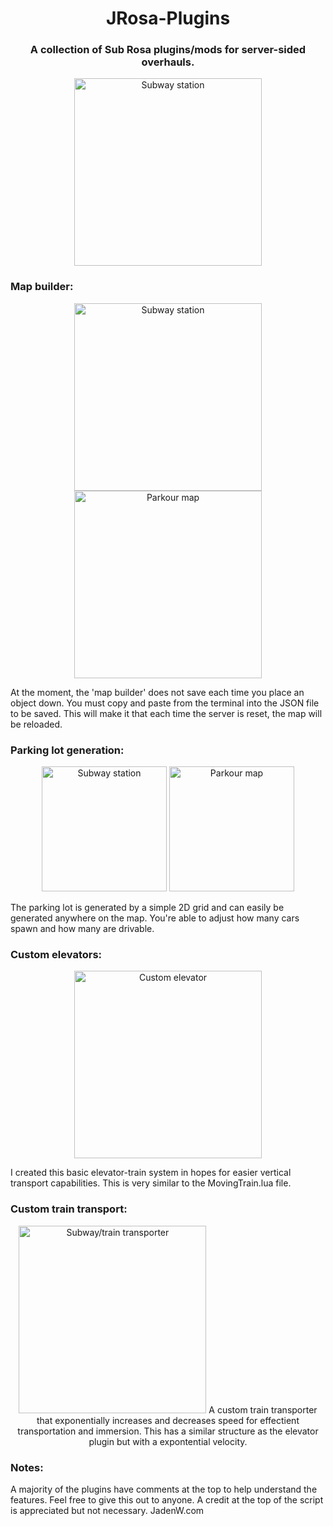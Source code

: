 
<h1 align="center">JRosa-Plugins</h1>
<h3 align="center">A collection of Sub Rosa plugins/mods for server-sided overhauls.</h3>
<p align="center">
  <img src="https://github.com/Blueeyesjt1/JRosa-Plugins/assets/59098194/f88037e0-8930-47ce-bb1a-17abf5ce4596" alt="Subway station" height="300">
</p>

<h3>Map builder:</h3>
<p align="center">
<img src="https://github.com/Blueeyesjt1/JRosa-Plugins/assets/59098194/7c29b431-1518-4ea7-8127-dc64ad13fe2b" alt="Subway station" height="300">
<img src="https://github.com/Blueeyesjt1/JRosa-Plugins/assets/59098194/60426334-4404-4ab4-9640-c14171591d5f" alt="Parkour map" height="300">
</p>
At the moment, the 'map builder' does not save each time you place an object down. You must copy and paste from the terminal into the JSON file to be saved. This will make it that each time the server is reset, the map will be reloaded.

<h3>Parking lot generation:</h3>
<p align="center">
<img src="https://github.com/Blueeyesjt1/JRosa-Plugins/assets/59098194/bedc15f3-4742-4ef8-adc1-bdcaeec8088e" alt="Subway station" height="200">
<img src="https://github.com/Blueeyesjt1/JRosa-Plugins/assets/59098194/14ebf3e6-6f72-4445-99ea-1d6514e8db41" alt="Parkour map" height="200">
</p>
The parking lot is generated by a simple 2D grid and can easily be generated anywhere on the map. You're able to adjust how many cars spawn and how many are drivable.

<h3>Custom elevators:</h3>
<p align="center">
<img src="https://github.com/Blueeyesjt1/JRosa-Plugins/assets/59098194/54af9384-5782-42a3-b579-14a49d748958" alt="Custom elevator" height="300">
</p>
I created this basic elevator-train system in hopes for easier vertical transport capabilities. This is very similar to the MovingTrain.lua file.

<h3>Custom train transport:</h3>
<p align="center">
<img src="https://github.com/Blueeyesjt1/JRosa-Plugins/assets/59098194/cd754f24-31f7-4639-bb25-58ef47cbf847" alt="Subway/train transporter" height="300"
</p>
A custom train transporter that exponentially increases and decreases speed for effectient transportation and immersion. 
This has a similar structure as the elevator plugin but with a expontential velocity.

<h3>Notes:</h3>
A majority of the plugins have comments at the top to help understand the features.
Feel free to give this out to anyone. A credit at the top of the script is appreciated but not necessary.
JadenW.com
